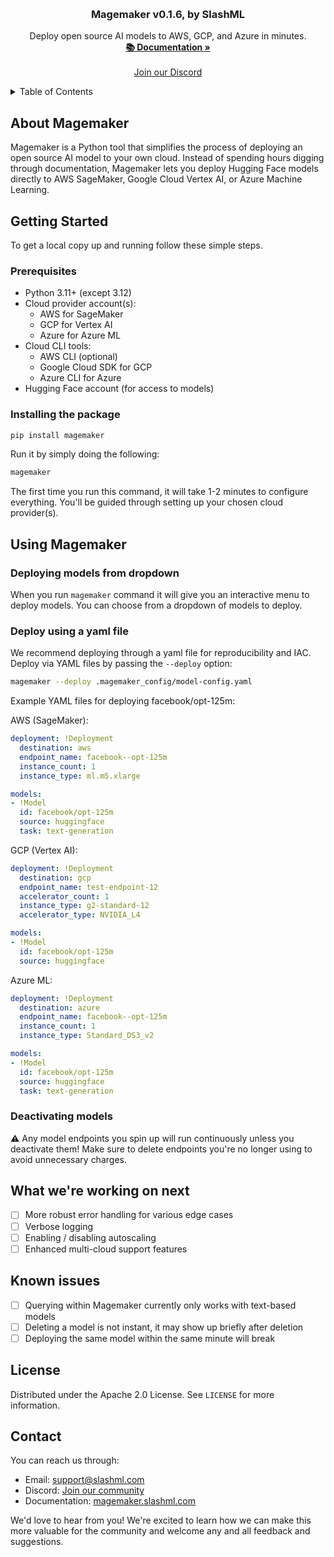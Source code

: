 <a name="readme-top"></a>

<br />
<div align="center">
  <h3 align="center">Magemaker v0.1.6, by SlashML</h3>

  <p align="center">
    Deploy open source AI models to AWS, GCP, and Azure in minutes.
    <br />
    <a href="https://magemaker.slashml.com"><strong>📚 Documentation »</strong></a>
    <br />
    <br />
    <a href="https://discord.gg/SBQsD63d">Join our Discord</a>
  </p>
</div>

<details>
  <summary>Table of Contents</summary>
  <ol>
    <li>
      <a href="#about-model-manager">About Magemaker</a>
    </li>
    <li>
      <a href="#getting-started">Getting Started</a>
      <ul>
        <li><a href="#prerequisites">Prerequisites</a></li>
        <li><a href="#installation">Installation</a></li>
      </ul>
    </li>
    <li><a href="#using-model-manager">Using Magemaker</a></li>
    <li><a href="#what-were-working-on-next">What we're working on next</a></li>
    <li><a href="#known-issues">Known issues</a></li>
    <li><a href="#contributing">Contributing</a></li>
    <li><a href="#license">License</a></li>
    <li><a href="#contact">Contact</a></li>
  </ol>
</details>

## About Magemaker
Magemaker is a Python tool that simplifies the process of deploying an open source AI model to your own cloud. Instead of spending hours digging through documentation, Magemaker lets you deploy Hugging Face models directly to AWS SageMaker, Google Cloud Vertex AI, or Azure Machine Learning.

## Getting Started

To get a local copy up and running follow these simple steps.

### Prerequisites

* Python 3.11+ (except 3.12)
* Cloud provider account(s):
  * AWS for SageMaker
  * GCP for Vertex AI
  * Azure for Azure ML
* Cloud CLI tools:
  * AWS CLI (optional)
  * Google Cloud SDK for GCP
  * Azure CLI for Azure
* Hugging Face account (for access to models)

### Installing the package

```sh
pip install magemaker
```

Run it by simply doing the following:

```sh
magemaker
```

The first time you run this command, it will take 1-2 minutes to configure everything. You'll be guided through setting up your chosen cloud provider(s).

## Using Magemaker

### Deploying models from dropdown

When you run `magemaker` command it will give you an interactive menu to deploy models. You can choose from a dropdown of models to deploy.

### Deploy using a yaml file

We recommend deploying through a yaml file for reproducibility and IAC. Deploy via YAML files by passing the `--deploy` option:

```sh
magemaker --deploy .magemaker_config/model-config.yaml
```

Example YAML files for deploying facebook/opt-125m:

AWS (SageMaker):
```yaml
deployment: !Deployment
  destination: aws
  endpoint_name: facebook--opt-125m
  instance_count: 1
  instance_type: ml.m5.xlarge

models:
- !Model
  id: facebook/opt-125m
  source: huggingface
  task: text-generation
```

GCP (Vertex AI):
```yaml
deployment: !Deployment
  destination: gcp
  endpoint_name: test-endpoint-12
  accelerator_count: 1
  instance_type: g2-standard-12
  accelerator_type: NVIDIA_L4

models:
- !Model
  id: facebook/opt-125m
  source: huggingface
```

Azure ML:
```yaml
deployment: !Deployment
  destination: azure
  endpoint_name: facebook--opt-125m
  instance_count: 1
  instance_type: Standard_DS3_v2

models:
- !Model
  id: facebook/opt-125m
  source: huggingface
  task: text-generation
```

### Deactivating models

⚠️ Any model endpoints you spin up will run continuously unless you deactivate them! Make sure to delete endpoints you're no longer using to avoid unnecessary charges.

## What we're working on next
- [ ] More robust error handling for various edge cases
- [ ] Verbose logging
- [ ] Enabling / disabling autoscaling
- [ ] Enhanced multi-cloud support features

## Known issues
- [ ] Querying within Magemaker currently only works with text-based models
- [ ] Deleting a model is not instant, it may show up briefly after deletion
- [ ] Deploying the same model within the same minute will break

## License

Distributed under the Apache 2.0 License. See `LICENSE` for more information.

## Contact

You can reach us through:
- Email: [support@slashml.com](mailto:support@slashml.com)
- Discord: [Join our community](https://discord.gg/SBQsD63d)
- Documentation: [magemaker.slashml.com](https://magemaker.slashml.com)

We'd love to hear from you! We're excited to learn how we can make this more valuable for the community and welcome any and all feedback and suggestions.